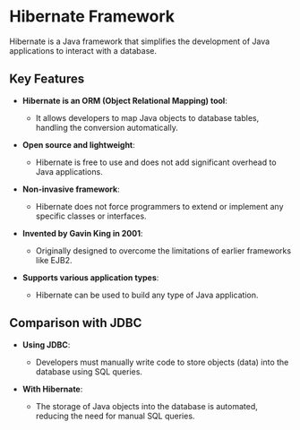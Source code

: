 # Hibernate Framework

Hibernate is a Java framework that simplifies the development of Java applications to interact with a database.

## Key Features

- **Hibernate is an ORM (Object Relational Mapping) tool**:
  - It allows developers to map Java objects to database tables, handling the conversion automatically.
  
- **Open source and lightweight**:
  - Hibernate is free to use and does not add significant overhead to Java applications.

- **Non-invasive framework**:
  - Hibernate does not force programmers to extend or implement any specific classes or interfaces.

- **Invented by Gavin King in 2001**:
  - Originally designed to overcome the limitations of earlier frameworks like EJB2.

- **Supports various application types**:
  - Hibernate can be used to build any type of Java application.

## Comparison with JDBC

- **Using JDBC**:
  - Developers must manually write code to store objects (data) into the database using SQL queries.

- **With Hibernate**:
  - The storage of Java objects into the database is automated, reducing the need for manual SQL queries.

